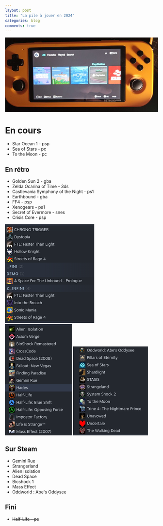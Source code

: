 ```yaml
---
layout: post
title: "La pile à jouer en 2024"
categories: blog
comments: true
---
```


![rp3](https://github.com/homeostasie/bouquins/raw/master/_pics/blog/2024/rp3.jpg)

# En cours 

- Star Ocean 1 - psp
- Sea of Stars - pc
- To the Moon - pc

## En rétro

- Golden Sun 2 - gba
- Zelda Ocarina of Time - 3ds
- Castlevania Symphony of the Night - ps1
- Earthbound - gba
- FF4 - psp
- Xenogears - ps1
- Secret of Evermore - snes
- Crisis Core - psp

![jv steam 1](https://github.com/homeostasie/bouquins/raw/master/_pics/blog/2024/jv-steam-1.png) ![jv steam 2](https://github.com/homeostasie/bouquins/raw/master/_pics/blog/2024/jv-steam-2.png) ![jv steam 3](https://github.com/homeostasie/bouquins/raw/master/_pics/blog/2024/jv-steam-3.png)

## Sur Steam

- Gemini Rue
- Strangerland 
- Alien Isolation
- Dead Space
- Bioshock 1
- Mass Effect
- Oddworld : Abe's Oddysee

## Fini
- ~~Half-Life - pc~~
